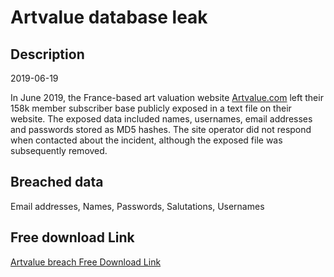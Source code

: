 # Artvalue database leak

## Description

2019-06-19

In June 2019, the France-based art valuation website <a href="http://artvalue.com/" target="_blank" rel="noopener">Artvalue.com</a> left their 158k member subscriber base publicly exposed in a text file on their website. The exposed data included names, usernames, email addresses and passwords stored as MD5 hashes. The site operator did not respond when contacted about the incident, although the exposed file was subsequently removed.

## Breached data

Email addresses, Names, Passwords, Salutations, Usernames

## Free download Link

[Artvalue breach Free Download Link](https://link-to.net/1229997/922.7993944777764/dynamic/?r=aHR0cHM6Ly93d3cubWVkaWFmaXJlLmNvbS92aWV3L1NTYlMwVlNsVFVmb24zSS9hcnR2YWx1ZS5jb20vZmlsZQ==)